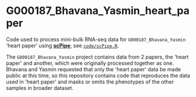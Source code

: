 # G000187_Bhavana_Yasmin_heart_paper

Code used to process mini-bulk RNA-seq data for `G000187_Bhavana_Yasmin` 'heart paper' using [**scPipe**](	https://bioconductor.org/packages/scPipe/); see [`code/scPipe.R`](code/scPipe.R).

The `G000187_Bhavana_Yasmin` project contains data from 2 papers, the 'heart paper' and another, which were originally processed together as one.
Bhavana and Yasmin requested that only the 'heart paper' data be made public at this time, so this repository contains code that reproduces the data used in 'heart paper' and masks or omits the phenotypes of the other samples in broader dataset.
